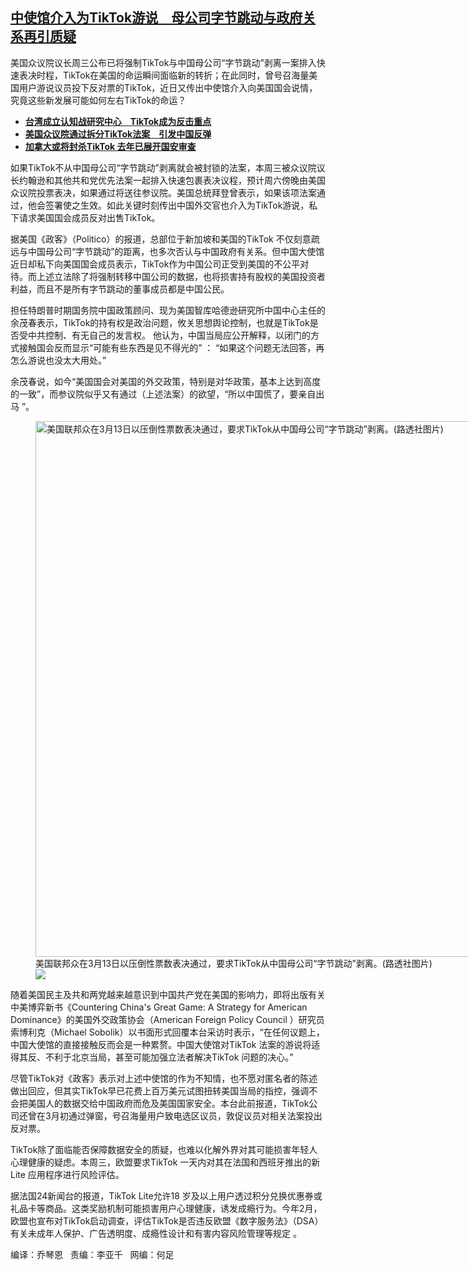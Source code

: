 <!--1713470580000-->
[中使馆介入为TikTok游说　母公司字节跳动与政府关系再引质疑](https://www.rfa.org/mandarin/yataibaodao/meiti/lu-04182024155536.html)
------

<p>美国众议院议长周三公布已将强制TikTok与中国母公司“字节跳动”剥离一案排入快速表决时程，TikTok在美国的命运瞬间面临新的转折；在此同时，曾号召海量美国用户游说议员投下反对票的TikTok，近日又传出中使馆介入向美国国会说情，究竟这些新发展可能如何左右TikTok的命运？</p><ul><li><strong><a class="state-published" href="https://www.rfa.org/mandarin/yataibaodao/gangtai/wy-03202024121129.html">台湾成立认知战研究中心　TikTok成为反击重点</a></strong></li><li><strong><a class="state-published" href="https://www.rfa.org/mandarin/yataibaodao/junshiwaijiao/wy-03142024130545.html">美国众议院通过拆分TikTok法案　引发中国反弹</a></strong></li><li><strong><a href="https://www.rfa.org/mandarin/yataibaodao/junshiwaijiao/lf-03142024132115.html">加拿大或将封杀TikTok 去年已展开国安审查</a></strong></li></ul><p>如果TikTok不从中国母公司“字节跳动”剥离就会被封锁的法案，本周三被众议院议长约翰逊和其他共和党优先法案一起排入快速包裹表决议程，预计周六傍晚由美国众议院投票表决，如果通过将送往参议院。美国总统拜登曾表示，如果该项法案通过，他会签署使之生效。如此关键时刻传出中国外交官也介入为TikTok游说，私下请求美国国会成员反对出售TikTok。</p><p>据美国《政客》（Politico）的报道，总部位于新加坡和美国的TikTok 不仅刻意疏远与中国母公司“字节跳动”的距离，也多次否认与中国政府有关系。但中国大使馆近日却私下向美国国会成员表示，TikTok作为中国公司正受到美国的不公平对待。而上述立法除了将强制转移中国公司的数据，也将损害持有股权的美国投资者利益，而且不是所有字节跳动的董事成员都是中国公民。</p><p>担任特朗普时期国务院中国政策顾问、现为美国智库哈德逊研究所中国中心主任的余茂春表示，TikTok的持有权是政治问题，攸关思想舆论控制，也就是TikTok是否受中共控制、有无自己的发言权。 他认为，中国当局应公开解释，以闭门的方式接触国会反而显示“可能有些东西是见不得光的” ： “如果这个问题无法回答，再怎么游说也没太大用处。”</p><p>余茂春说，如今“美国国会对美国的外交政策，特别是对华政策，基本上达到高度的一致”，而参议院似乎又有通过（上述法案）的欲望，“所以中国慌了，要亲自出马 ”。</p><p><figure class="image-richtext image-inline captioned" style="width:1600px;"><img alt="美国联邦众在3月13日以压倒性票数表决通过，要求TikTok从中国母公司“字节跳动”剥离。(路透社图片)" height="857" src="https://www.rfa.org/mandarin/yataibaodao/meiti/lu-04182024155536.html/2024-03-13t145837z_1964609127_rc2yk6awxevq_rtrmadp_3_usa-tiktok-congress.jpg/@@images/531bfd1f-8114-4087-a9cf-2691a13ff73f.jpeg" title="2024-03-13T145837Z_1964609127_RC2YK6AWXEVQ_RTRMADP_3_USA-TIKTOK-CONGRESS.JPG" width="1600"/><figcaption class="image-caption">美国联邦众在3月13日以压倒性票数表决通过，要求TikTok从中国母公司“字节跳动”剥离。(路透社图片)</figcaption><small></small><div id="zoomattribute"><a data-caption="美国联邦众在3月13日以压倒性票数表决通过，要求TikTok从中国母公司“字节跳动”剥离。(路透社图片)" data-fancybox="" href="https://www.rfa.org/mandarin/yataibaodao/meiti/lu-04182024155536.html/2024-03-13t145837z_1964609127_rc2yk6awxevq_rtrmadp_3_usa-tiktok-congress.jpg" id="single_image" title="美国联邦众在3月13日以压倒性票数表决通过，要求TikTok从中国母公司“字节跳动”剥离。(路透社图片)"><img src="/++plone++rfa-resources/img/icon-zoom.png"/></a></div></figure></p><p>随着美国民主及共和两党越来越意识到中国共产党在美国的影响力，即将出版有关中美博弈新书《Countering China's Great Game: A Strategy for American Dominance》的美国外交政策协会（American Foreign Policy Council ）研究员索博利克（Michael Sobolik）以书面形式回覆本台采访时表示，“在任何议题上，中国大使馆的直接接触反而会是一种累赘。中国大使馆对TikTok 法案的游说将适得其反、不利于北京当局，甚至可能加强立法者解决TikTok 问题的决心。”</p><p>尽管TikTok对《政客》表示对上述中使馆的作为不知情，也不愿对匿名者的陈述做出回应，但其实TikTok早已花费上百万美元试图扭转美国当局的指控，强调不会把美国人的数据交给中国政府而危及美国国家安全。本台此前报道，TikTok公司还曾在3月初通过弹窗，号召海量用户致电选区议员，敦促议员对相关法案投出反对票。</p><p>TikTok除了面临能否保障数据安全的质疑，也难以化解外界对其可能损害年轻人心理健康的疑虑。本周三，欧盟要求TikTok 一天内对其在法国和西班牙推出的新Lite 应用程序进行风险评估。</p><p>据法国24新闻台的报道，TikTok Lite允许18 岁及以上用户透过积分兑换优惠券或礼品卡等商品。这类奖励机制可能损害用户心理健康，诱发成瘾行为。今年2月，欧盟也宣布对TikTok启动调查，评估TikTok是否违反欧盟《数字服务法》（DSA）有关未成年人保护、广告透明度、成瘾性设计和有害内容风险管理等规定 。</p><p>编译：乔琴恩   责编：李亚千   网编：何足</p>
